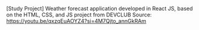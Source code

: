 [Study Project] Weather forecast application developed in React JS, based on the HTML, CSS, and JS project from DEVCLUB
Source: https://youtu.be/qxzqEuAOYZ4?si=4M7Qjto_annGkRAm
